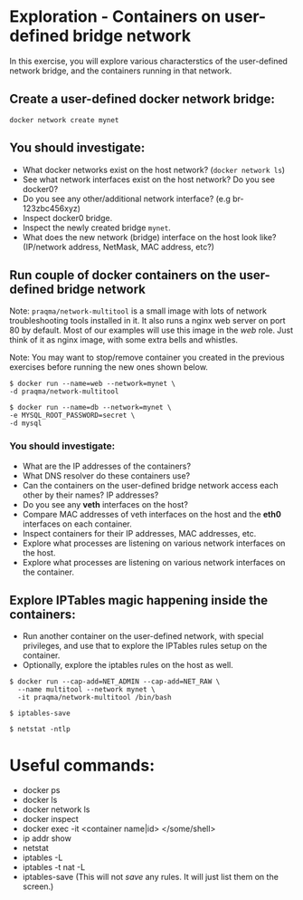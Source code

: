 # Exploration - Containers on user-defined bridge network
In this exercise, you will explore various characterstics of the user-defined network bridge, and the containers running in that network.

## Create a user-defined docker network bridge:
```
docker network create mynet
```

## You should investigate:
* What docker networks exist on the host network? (`docker network ls`)
* See what network interfaces exist on the host network? Do you see docker0?
* Do you see any other/additional network interface? (e.g br-123zbc456xyz)
* Inspect docker0 bridge.
* Inspect the newly created bridge `mynet`.
* What does the new network (bridge) interface on the host look like? (IP/network address, NetMask, MAC address, etc?)

## Run couple of docker containers on the user-defined bridge network

Note: `praqma/network-multitool` is a small image with lots of network troubleshooting tools installed in it. It also runs a nginx web server on port 80 by default. Most of our examples will use this image in the *web* role. Just think of it as nginx image, with some extra bells and whistles.

Note: You may want to stop/remove container you created in the previous exercises before running the new ones shown below.

```
$ docker run --name=web --network=mynet \
-d praqma/network-multitool

$ docker run --name=db --network=mynet \
-e MYSQL_ROOT_PASSWORD=secret \
-d mysql
```

### You should investigate:
* What are the IP addresses of the containers?
* What DNS resolver do these containers use?
* Can the containers on the user-defined bridge network access each other by their names? IP addresses?
* Do you see any **veth** interfaces on the host?
* Compare MAC addresses of veth interfaces on the host and the **eth0** interfaces on each container.
* Inspect containers for their IP addresses, MAC addresses, etc.
* Explore what processes are listening on various network interfaces on the host.
* Explore what processes are listening on various network interfaces on the container.

## Explore IPTables magic happening inside the containers:
* Run another container on the user-defined network, with special privileges, and use that to explore the IPTables rules setup on the container.
* Optionally, explore the iptables rules on the host as well.

```
$ docker run --cap-add=NET_ADMIN --cap-add=NET_RAW \
  --name multitool --network mynet \
  -it praqma/network-multitool /bin/bash

$ iptables-save

$ netstat -ntlp
```



# Useful commands:
* docker ps
* docker ls
* docker network ls
* docker inspect
* docker exec -it <container name|id> </some/shell>
* ip addr show
* netstat
* iptables -L
* iptables -t nat -L
* iptables-save (This will not *save* any rules. It will just list them on the screen.)
